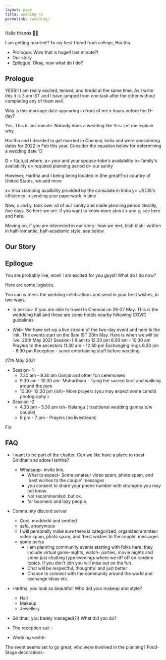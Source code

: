 ```yaml
---
layout: page
title: wedding <3
permalink: /wedding/
---
```


Hello friends 👋🏽

I am getting married!! To my best friend from college, Haritha.

* Prologue: Wow that is huge!! last minute?!
* Our story
* Epilogue: Okay, now what do I do?

## Prologue

YESS!! I am really excited, tensed, and tiredd at the same time. As I write this it is 3 am IST and I have jumped from one task after the other without completing any of them well.

Why is this marriage date appearing in front of me x hours before the D-day?

Yes. This is last minute. Nobody does a wedding like this. Let me explain why.

Haritha and I decided to get married in Chennai, India and were considering dates for 2022 in Feb this year. Consider the equation below for determining a wedding date 'D'

D = f(a,b,c)
where,
a= your and your spouse-tobe's availability
b= family's availability
c= required planning period
d= our sanity

However, Haritha and I being being located in (the great!?:o) country of United States, we add more 

x= Visa stamping availbility provided by the consulate in India
y= USCIS's efficiency in sending your paperwork in time

Now, x and y, took over all of our sanity and made planning period literally, five days. So here we are.
If you want to know more about x and y, see here and here.

Moving on, if you are interested in our story- how we met, blah blah- written in half-romantic, half-academic style, see below.

## Our Story



## Epilogue

You are probably like, wow! I am excited for you guys!! What do I do now?

Here are some logistics.

You can witness the wedding celebrations and send in your best wishes, in two ways.

* In person- if you are able to travel to Chennai on 26-27 May. This is the weddding hall and these are some hotels nearby following COVID guidelines

* Web- We have set-up a live stream of the two-day event and here is the link. The events start on the 8am IST 26th May. Here is when we will be live.
26th May 2021
Session-1 8 am to 12.30 pm
8.00 am - 10.30 am Prayers to the ancestors
11.30 am - 12.30 pm Exchanging rings
6.30 pm - 8.30 pm Reception - some entertaining stuff before wedding

*27th May 2021*

* Session- 1
  * 7.30 am - 9.30 am Oonjal and other fun ceremonies
  * 9.30 am - 10.30 am- Muhurtham - Tying the sacred knot and walking around the pyre
  * 10.30- 12.30 pm (ish)- More prayers (you may expect some candid photography )
* Session -2
  * 4.30 pm - 5.30 pm ish-  Nalangu ( traditional wedding games b/w couple)
  * 6 pm - 7 pm - Prayers (no livestream)  

Fin

## FAQ

* I want to be part of the chatter. Can we like have a place to roast Giridhar and adore Haritha?
  * Whatsapp- invite link.
    * What to expect- Some amateur video spam, photo spam, and 'best wishes to the couple' messages
    * you consent to share your phone number with strangers you may not know.
    * Not recommended. but ok.
    * for boomers and lazy people.

* Community discord server

  * Cool, moddedd and verified
  * safe, anonymous
  * I will personally make sure there is categorized, organized ammteur video spam, photo spam, and 'best wishes to the couple' messages
  * some perks
    * i am planning community events starting with folks here. they include virtual game-nights, watch- parties, movie nights and some just chatting type evenings where we riff off on random topics. If you don't join you will miss out on the fun.
    * Chat will be respectful, thoughtful and just better
    * Chance to connect with the community around the world and exchange ideas etc.

* Haritha, you look so beautiful! Who did your makeup and style?
  * Hair
  * Makeup
  * Jewellery
 
* Giridhar, you barely managed(?!) What did you do?
 * The reception suit - 
 * Wedding veshti- 

The event seems set to go great, who were involved in the planning?
Food- 
Stage decorations- 
